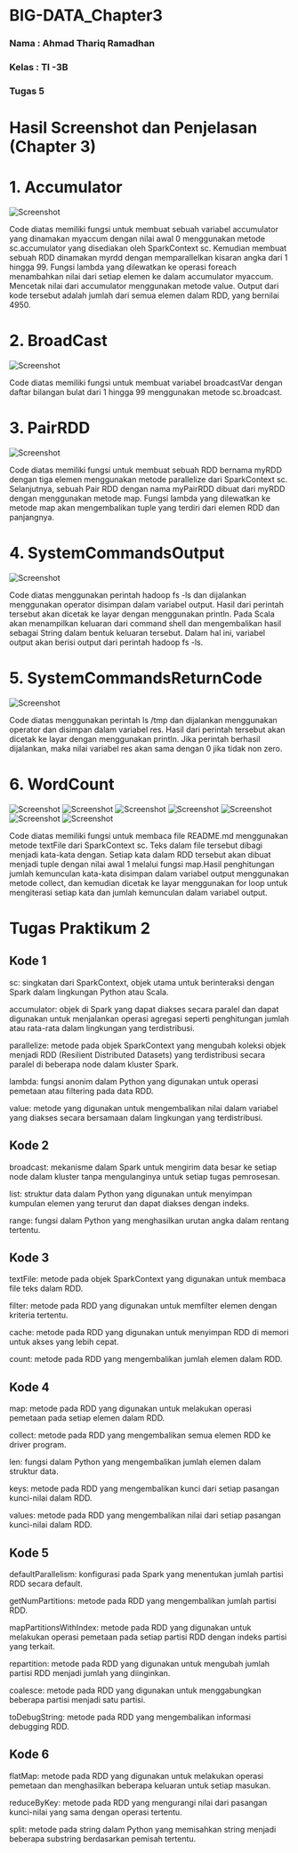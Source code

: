 # BIG-DATA_Chapter3
### **Nama**      : Ahmad Thariq Ramadhan
### **Kelas**     : TI -3B
### **Tugas 5**
# Hasil Screenshot dan Penjelasan (Chapter 3)

# 1. Accumulator
![Screenshot](Screensots_Chapter3/Accumulator.png)

Code diatas memiliki fungsi untuk membuat sebuah variabel accumulator yang dinamakan myaccum dengan nilai awal 0 menggunakan metode sc.accumulator yang disediakan oleh SparkContext sc. Kemudian membuat sebuah RDD dinamakan myrdd dengan memparallelkan kisaran angka dari 1 hingga 99. Fungsi lambda yang dilewatkan ke operasi foreach menambahkan nilai dari setiap elemen ke dalam accumulator myaccum. Mencetak nilai dari accumulator menggunakan metode value. Output dari kode tersebut adalah jumlah dari semua elemen dalam RDD, yang bernilai 4950.

# 2. BroadCast
![Screenshot](Screensots_Chapter3/BroadCast.png)

Code diatas memiliki fungsi untuk membuat variabel broadcastVar dengan daftar bilangan bulat dari 1 hingga 99 menggunakan metode sc.broadcast.

# 3. PairRDD
![Screenshot](Screensots_Chapter3/PairRDD.png)

Code diatas memiliki fungsi untuk membuat sebuah RDD bernama myRDD dengan tiga elemen menggunakan metode parallelize dari SparkContext sc. Selanjutnya, sebuah Pair RDD dengan nama myPairRDD dibuat dari myRDD dengan menggunakan metode map. Fungsi lambda yang dilewatkan ke metode map akan mengembalikan tuple yang terdiri dari elemen RDD dan panjangnya.

# 4. SystemCommandsOutput
![Screenshot](Screensots_Chapter3/SystemCommandsOuput.png)

Code diatas menggunakan perintah hadoop fs -ls dan dijalankan menggunakan operator disimpan dalam variabel output. Hasil dari perintah tersebut akan dicetak ke layar dengan menggunakan println. Pada Scala akan menampilkan keluaran dari command shell dan mengembalikan hasil sebagai String dalam bentuk keluaran tersebut. Dalam hal ini, variabel output akan berisi output dari perintah hadoop fs -ls.

# 5. SystemCommandsReturnCode
![Screenshot](Screensots_Chapter3/SystemCommandsReturn.png)

Code diatas menggunakan perintah ls /tmp dan dijalankan menggunakan operator dan disimpan dalam variabel res. Hasil dari perintah tersebut akan dicetak ke layar dengan menggunakan println. Jika perintah berhasil dijalankan, maka nilai variabel res akan sama dengan 0 jika tidak non zero.

# 6. WordCount
![Screenshot](Screensots_Chapter3/WordCount.png)
![Screenshot](Screensots_Chapter3/WordCount(1).png)
![Screenshot](Screensots_Chapter3/WordCount(2).png)
![Screenshot](Screensots_Chapter3/WordCount(3).png)
![Screenshot](Screensots_Chapter3/WordCount(4).png)
![Screenshot](Screensots_Chapter3/WordCount(5).png)
![Screenshot](Screensots_Chapter3/WordCount(6).png)


Code diatas memiliki fungsi untuk membaca file README.md menggunakan metode textFile dari SparkContext sc. Teks dalam file tersebut dibagi menjadi kata-kata dengan. Setiap kata dalam RDD tersebut akan dibuat menjadi tuple dengan nilai awal 1 melalui fungsi map.Hasil penghitungan jumlah kemunculan kata-kata disimpan dalam variabel output menggunakan metode collect, dan kemudian dicetak ke layar menggunakan for loop untuk mengiterasi setiap kata dan jumlah kemunculan dalam variabel output.

# Tugas Praktikum 2

## Kode 1

sc: singkatan dari SparkContext, objek utama untuk berinteraksi dengan Spark dalam lingkungan Python atau Scala.

accumulator: objek di Spark yang dapat diakses secara paralel dan dapat digunakan untuk menjalankan operasi agregasi seperti penghitungan jumlah atau rata-rata dalam lingkungan yang terdistribusi.

parallelize: metode pada objek SparkContext yang mengubah koleksi objek menjadi RDD (Resilient Distributed Datasets) yang terdistribusi secara paralel di beberapa node dalam kluster Spark.

lambda: fungsi anonim dalam Python yang digunakan untuk operasi pemetaan atau filtering pada data RDD.

value: metode yang digunakan untuk mengembalikan nilai dalam variabel yang diakses secara bersamaan dalam lingkungan yang terdistribusi.


## Kode 2

broadcast: mekanisme dalam Spark untuk mengirim data besar ke setiap node dalam kluster tanpa mengulanginya untuk setiap tugas pemrosesan.

list: struktur data dalam Python yang digunakan untuk menyimpan kumpulan elemen yang terurut dan dapat diakses dengan indeks.

range: fungsi dalam Python yang menghasilkan urutan angka dalam rentang tertentu.


## Kode 3

textFile: metode pada objek SparkContext yang digunakan untuk membaca file teks dalam RDD.

filter: metode pada RDD yang digunakan untuk memfilter elemen dengan kriteria tertentu.

cache: metode pada RDD yang digunakan untuk menyimpan RDD di memori untuk akses yang lebih cepat.

count: metode pada RDD yang mengembalikan jumlah elemen dalam RDD.


## Kode 4

map: metode pada RDD yang digunakan untuk melakukan operasi pemetaan pada setiap elemen dalam RDD.

collect: metode pada RDD yang mengembalikan semua elemen RDD ke driver program.

len: fungsi dalam Python yang mengembalikan jumlah elemen dalam struktur data.

keys: metode pada RDD yang mengembalikan kunci dari setiap pasangan kunci-nilai dalam RDD.

values: metode pada RDD yang mengembalikan nilai dari setiap pasangan kunci-nilai dalam RDD.


## Kode 5

defaultParallelism: konfigurasi pada Spark yang menentukan jumlah partisi RDD secara default.

getNumPartitions: metode pada RDD yang mengembalikan jumlah partisi RDD.

mapPartitionsWithIndex: metode pada RDD yang digunakan untuk melakukan operasi pemetaan pada setiap partisi RDD dengan indeks partisi yang terkait.

repartition: metode pada RDD yang digunakan untuk mengubah jumlah partisi RDD menjadi jumlah yang diinginkan.

coalesce: metode pada RDD yang digunakan untuk menggabungkan beberapa partisi menjadi satu partisi.

toDebugString: metode pada RDD yang mengembalikan informasi debugging RDD.


## Kode 6

flatMap: metode pada RDD yang digunakan untuk melakukan operasi pemetaan dan menghasilkan beberapa keluaran untuk setiap masukan.

reduceByKey: metode pada RDD yang mengurangi nilai dari pasangan kunci-nilai yang sama dengan operasi tertentu.

split: metode pada string dalam Python yang memisahkan string menjadi beberapa substring berdasarkan pemisah tertentu.
